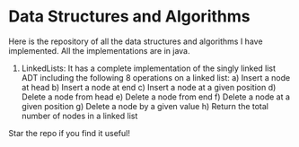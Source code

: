 # Data Structures and Algorithms
Here is the repository of all the data structures and algorithms I have implemented. All the implementations are in java.
1) LinkedLists:
It has a complete implementation of the singly linked list ADT including the following 8 operations on a linked list:
a) Insert a node at head
b) Insert a node at end
c) Insert a node at a given position
d) Delete a node from head
e) Delete a node from end
f) Delete a node at a given position
g) Delete a node by a given value
h) Return the total number of nodes in a linked list

Star the repo if you find it useful!
